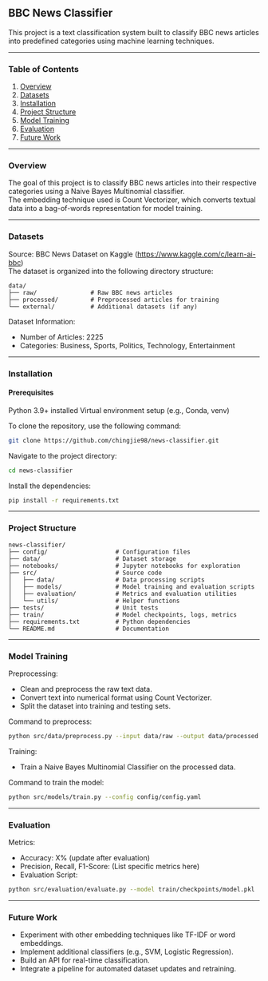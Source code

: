 ## BBC News Classifier
This project is a text classification system built to classify BBC news articles into predefined categories using machine learning techniques.

---

### Table of Contents
1. [Overview](#overview)
2. [Datasets](#datasets)
3. [Installation](#installation)
4. [Project Structure](#project-structure)
5. [Model Training](#model-training)
6. [Evaluation](#evaluation)
7. [Future Work](#future-work)

---

### Overview
The goal of this project is to classify BBC news articles into their respective categories using a Naive Bayes Multinomial classifier. <br>
The embedding technique used is Count Vectorizer, which converts textual data into a bag-of-words representation for model training.

---

### Datasets
Source: BBC News Dataset on Kaggle (https://www.kaggle.com/c/learn-ai-bbc)<br>
The dataset is organized into the following directory structure:

```plaintext
data/
├── raw/               # Raw BBC news articles
├── processed/         # Preprocessed articles for training
└── external/          # Additional datasets (if any)
```
Dataset Information:
- Number of Articles: 2225
- Categories: Business, Sports, Politics, Technology, Entertainment

---

### Installation
#### Prerequisites
Python 3.9+ installed
Virtual environment setup (e.g., Conda, venv)

To clone the repository, use the following command:
```bash
git clone https://github.com/chingjie98/news-classifier.git
```
Navigate to the project directory:
```bash
cd news-classifier
```
Install the dependencies:
```bash
pip install -r requirements.txt
```
---

### Project Structure
```plaintext
news-classifier/
├── config/                   # Configuration files
├── data/                     # Dataset storage
├── notebooks/                # Jupyter notebooks for exploration
├── src/                      # Source code
│   ├── data/                 # Data processing scripts
│   ├── models/               # Model training and evaluation scripts
│   ├── evaluation/           # Metrics and evaluation utilities
│   └── utils/                # Helper functions
├── tests/                    # Unit tests
├── train/                    # Model checkpoints, logs, metrics
├── requirements.txt          # Python dependencies
└── README.md                 # Documentation
```

---

### Model Training
Preprocessing:

- Clean and preprocess the raw text data.
- Convert text into numerical format using Count Vectorizer.
- Split the dataset into training and testing sets.

Command to preprocess:

```bash
python src/data/preprocess.py --input data/raw --output data/processed
```

Training:

- Train a Naive Bayes Multinomial Classifier on the processed data.

Command to train the model:

```bash
python src/models/train.py --config config/config.yaml
```
---
### Evaluation
Metrics:

- Accuracy: X% (update after evaluation)
- Precision, Recall, F1-Score: (List specific metrics here)
- Evaluation Script:

```bash
python src/evaluation/evaluate.py --model train/checkpoints/model.pkl
```
---
### Future Work
- Experiment with other embedding techniques like TF-IDF or word embeddings.
- Implement additional classifiers (e.g., SVM, Logistic Regression).
- Build an API for real-time classification.
- Integrate a pipeline for automated dataset updates and retraining.
